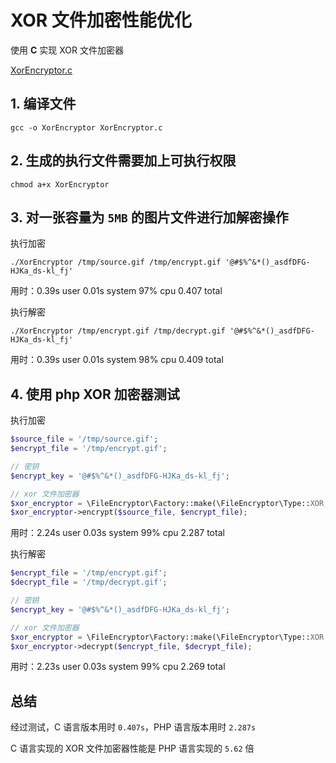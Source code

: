 # XOR 文件加密性能优化

使用 **C** 实现 XOR 文件加密器

[XorEncryptor.c](<https://github.com/xfdipzone/php-program/tree/master/php-file-encryptor/XorEncryptor.c>)

## 1. 编译文件

```shell
gcc -o XorEncryptor XorEncryptor.c
```

## 2. 生成的执行文件需要加上可执行权限

```shell
chmod a+x XorEncryptor
```

## 3. 对一张容量为 `5MB` 的图片文件进行加解密操作

执行加密

```shell
./XorEncryptor /tmp/source.gif /tmp/encrypt.gif '@#$%^&*()_asdfDFG-HJKa_ds-kl_fj'
```

用时：0.39s user 0.01s system 97% cpu 0.407 total

执行解密

```shell
./XorEncryptor /tmp/encrypt.gif /tmp/decrypt.gif '@#$%^&*()_asdfDFG-HJKa_ds-kl_fj'
```

用时：0.39s user 0.01s system 98% cpu 0.409 total

## 4. 使用 php XOR 加密器测试

执行加密

```php
$source_file = '/tmp/source.gif';
$encrypt_file = '/tmp/encrypt.gif';

// 密钥
$encrypt_key = '@#$%^&*()_asdfDFG-HJKa_ds-kl_fj';

// xor 文件加密器
$xor_encryptor = \FileEncryptor\Factory::make(\FileEncryptor\Type::XOR, $encrypt_key);
$xor_encryptor->encrypt($source_file, $encrypt_file);
```

用时：2.24s user 0.03s system 99% cpu 2.287 total

执行解密

```php
$encrypt_file = '/tmp/encrypt.gif';
$decrypt_file = '/tmp/decrypt.gif';

// 密钥
$encrypt_key = '@#$%^&*()_asdfDFG-HJKa_ds-kl_fj';

// xor 文件加密器
$xor_encryptor = \FileEncryptor\Factory::make(\FileEncryptor\Type::XOR, $encrypt_key);
$xor_encryptor->decrypt($encrypt_file, $decrypt_file);
```

用时：2.23s user 0.03s system 99% cpu 2.269 total

## 总结

经过测试，C 语言版本用时 `0.407s`，PHP 语言版本用时 `2.287s`

C 语言实现的 XOR 文件加密器性能是 PHP 语言实现的 `5.62` 倍
